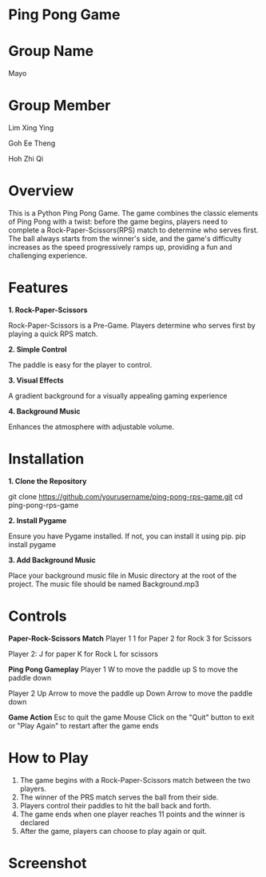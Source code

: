 # Ping Pong Game

# Group Name
Mayo

# Group Member

Lim Xing Ying

Goh Ee Theng

Hoh Zhi Qi

# Overview
This is a Python Ping Pong Game. The game combines the classic elements of Ping Pong with a twist: before the game begins, players need to complete a Rock-Paper-Scissors(RPS) match to determine who serves first. The ball always starts from the winner's side, and the game's difficulty increases as the speed progressively ramps up, providing a fun and challenging experience.

# Features

**1. Rock-Paper-Scissors**

Rock-Paper-Scissors is a Pre-Game. Players determine who serves first by playing a quick RPS match. 

**2. Simple Control**

The paddle is easy for the player to control.

**3. Visual Effects**

A gradient background for a visually appealing gaming experience

**4. Background Music**

Enhances the atmosphere with adjustable volume. 

# Installation

**1. Clone the Repository**

git clone https://github.com/yourusername/ping-pong-rps-game.git
cd ping-pong-rps-game

**2. Install Pygame**

Ensure you have Pygame installed. If not, you can install it using pip.
pip install pygame

**3. Add Background Music**

Place your background music file in  Music directory at the root of the project. The music file should be named Background.mp3

# Controls

**Paper-Rock-Scissors Match**
Player 1
1 for Paper
2 for Rock
3 for Scissors

Player 2: 
J for paper
K for Rock
L for scissors

**Ping Pong Gameplay**
Player 1
W to move the paddle up
S to move the paddle down

Player 2
Up Arrow to move the paddle up
Down Arrow to move the paddle down

**Game Action**
Esc to quit the game
Mouse Click on the "Quit" button to exit or "Play Again" to restart after the game ends

# How to Play
1. The game begins with a Rock-Paper-Scissors match between the two players.
2. The winner of the PRS match serves the ball from their side.
3. Players control their paddles to hit the ball back and forth.
4. The game ends when one player reaches 11 points and the winner is declared
5. After the game, players can choose to play again or quit.

# Screenshot

